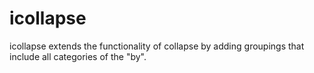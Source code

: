 # icollapse
icollapse extends the functionality of collapse by adding groupings that include all categories of the "by".
